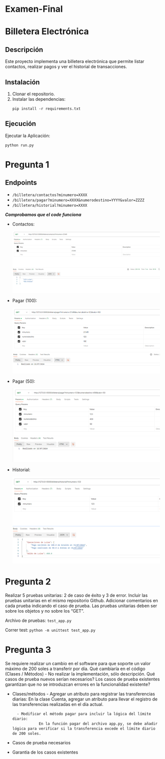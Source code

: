 # Examen-Final
# Billetera Electrónica

## Descripción
Este proyecto implementa una billetera electrónica que permite listar contactos, realizar pagos y ver el historial de transacciones.

## Instalación
1. Clonar el repositorio.
2. Instalar las dependencias:
   ```
   pip install -r requirements.txt
   ```

## Ejecución
Ejecutar la Aplicación:
```
python run.py
```

#  Pregunta 1

## Endpoints
- `/billetera/contactos?minumero=XXXX`
- `/billetera/pagar?minumero=XXXX&numerodestino=YYYY&valor=ZZZZ`
- `/billetera/historial?minumero=XXXX`



***Comprobamos que el code funciona***
- Contactos:
  <p align="center">
  <img src="s1.png" alt="Contactos">
</p>

- Pagar (100):
    <p align="center">
  <img src="s2.png" alt="Pagar">
</p>

- Pagar (50):
    <p align="center">
  <img src="s3.png" alt="Pagar_">
</p>

- Historial:
    <p align="center">
  <img src="s4.png" alt="Historial">
</p>

# Pregunta 2
Realizar 5 pruebas unitarias: 2 de caso de éxito y 3 de error. Incluir las pruebas unitarias en el mismo repositorio Github.
Adicionar comentarios en cada prueba indicando el caso de prueba.
Las pruebas unitarias deben ser sobre los objetos y no sobre los “GET”.

Archivo de pruebas: `test_app.py`

Correr test: `python -m unittest test_app.py`

# Pregunta 3

Se requiere realizar un cambio en el software para que soporte un valor máximo de 200 soles a transferir por día.
Qué	cambiaría	en	el	código (Clases / Métodos) - No realizar la implementación, sólo descripción.
Qué casos de prueba nuevos serían necesarios?
Los casos de prueba existentes garantizan que no se introduzcan errores en la funcionalidad existente?

- Clases/métodos
        - Agregar un atributo para registrar las transferencias diarias:
                  En la clase Cuenta, agregar un atributo para llevar el registro de las transferencias realizadas en el día actual.

        - Modificar el método pagar para incluir la lógica del límite diario:
                  En la función pagar del archivo app.py, se debe añadir lógica para verificar si la transferencia excede el límite diario de 200 soles.

       
- Casos de prueba necesarios
- Garantía de los casos existentes


      
